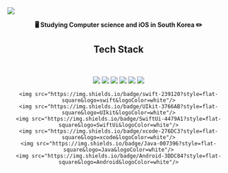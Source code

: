 <img src="https://capsule-render.vercel.app/api?type=waving&color=gradient&customColorList=5,4,3,2,1,0&height=300&section=header&text=Sangdo%20Lee&fontSize=60&fontAlignY=40&desc=Hi%20there"/>
<div>
  <p align=center>
    <strong>🖥 Studying Computer science and iOS in South Korea ✏️</strong>
</p>
  <h2 align="center">  Tech Stack  </h2>
</div>
<br>
<div align=center>
  <p>
    <img src="https://img.shields.io/badge/swift-F05138?style=for-the-badge&logo=Swift&logoColor=white">
    <img src="https://img.shields.io/badge/UIkit-2396F3?style=for-the-badge&logo=Swift&logoColor=white">
    <img src="https://img.shields.io/badge/SwiftUi-F05138?style=for-the-badge&logo=Swift&logoColor=white">
    <img src="https://img.shields.io/badge/xcode-147EFB?style=for-the-badge&logo=xcode&logoColor=white">
    <img src="https://img.shields.io/badge/java-007396?style=for-the-badge&logo=java&logoColor=white">
    <img src="https://img.shields.io/badge/AndroidStudio-3DDC84?style=for-the-badge&logo=AndroidStudio&logoColor=white">

    <img src="https://img.shields.io/badge/swift-239120?style=flat-square&logo=swift&logoColor=white"/>
    <img src="https://img.shields.io/badge/UIkit-3766AB?style=flat-square&logo=UIkit&logoColor=white"/>
    <img src="https://img.shields.io/badge/SwiftUi-4479A1?style=flat-square&logo=SwiftUi&logoColor=white"/>
    <img src="https://img.shields.io/badge/xcode-276DC3?style=flat-square&logo=xcode&logoColor=white"/>
    <img src="https://img.shields.io/badge/Java-007396?style=flat-square&logo=Java&logoColor=white"/>
    <img src="https://img.shields.io/badge/Android-3DDC84?style=flat-square&logo=Android&logoColor=white"/>
    
  </p>
</div>

 <!--
 ##### Github
 ![Lee Sangdo's GitHub stats](https://github-readme-stats.vercel.app/api?username=SANGDOLEE&show_icons=true&theme=radical)
 -->
